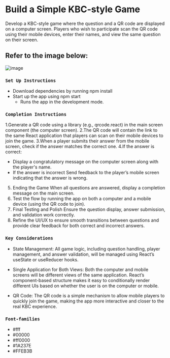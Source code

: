# Build a Simple KBC-style Game 

Develop a KBC-style game where the question and a QR code are displayed on a computer screen. Players who wish to participate scan the QR code using their mobile devices, enter their names, and view the same question on their screen.

## Refer to the image below:
![image](https://github.com/user-attachments/assets/48193f49-ee95-4842-8bf4-2515b64933ee)


### `Set Up Instructions`

+ Download dependencies by running npm install
+ Start up the app using npm start
  - Runs the app in the development mode.

### `Completion Instructions`
1.Generate a QR code using a library (e.g., qrcode.react) in the main screen component (the computer screen).
2.The QR code will contain the link to the same React application that players can scan on their mobile devices to join the game.
3.When a player submits their answer from the mobile screen, check if the answer matches the correct one.
4.If the answer is correct:
  - Display a congratulatory message on the computer screen along with the player's name.
  - If the answer is incorrect Send feedback to the player’s mobile screen indicating that the answer is wrong.
5. Ending the Game When all questions are answered, display a completion message on the main screen.
6. Test the flow by running the app on both a computer and a mobile device (using the QR code to join).
7. Final Testing and Polish Ensure the question display, answer submission, and validation work correctly.
8. Refine the UI/UX to ensure smooth transitions between questions and provide clear feedback for both correct and incorrect answers.


### `Key Considerations`

+ State Management: All game logic, including question handling, player management, and answer validation, will be managed using React’s useState or useReducer hooks.

+ Single Application for Both Views: Both the computer and mobile screens will be different views of the same application. React’s component-based structure makes it easy to conditionally render different UIs based on whether the user is on the computer or mobile.
+ QR Code: The QR code is a simple mechanism to allow mobile players to quickly join the game, making the app more interactive and closer to the real KBC experience.

### `Font-families`
+ #fff
+ #00000
+ #ff0000
+ #1A237E
+ #FFEB3B


